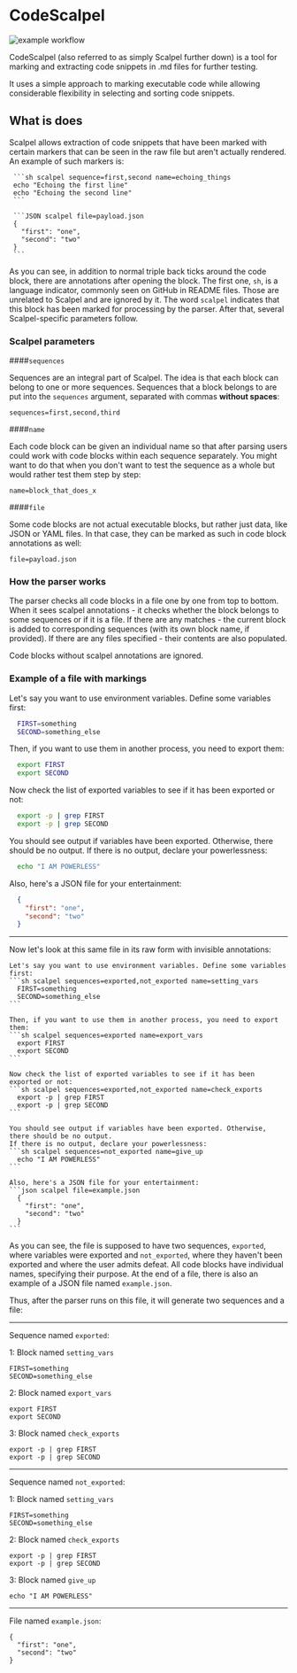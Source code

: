 # CodeScalpel

![example workflow](https://github.com/AliakseiKhomchanka/CodeScalpel/actions/workflows/python-run-tests.yml/badge.svg)

CodeScalpel (also referred to as simply Scalpel further down) is a tool for marking and extracting code snippets in .md files for further testing.

It uses a simple approach to marking executable code while allowing considerable flexibility in selecting and sorting code snippets.

## What is does

Scalpel allows extraction of code snippets that have been marked with certain markers that can be seen in the raw file but aren't actually rendered. 
An example of such markers is:
```
 ```sh scalpel sequence=first,second name=echoing_things
 echo "Echoing the first line"
 echo "Echoing the second line"
 ```
```
```
 ```JSON scalpel file=payload.json
 {
   "first": "one",
   "second": "two"
 }
 ```
```
As you can see, in addition to normal triple back ticks around the code block, there are annotations after opening the block. 
The first one, `sh`, is a language indicator, commonly seen on GitHub in README files. Those are unrelated to Scalpel and are ignored by it. 
The word `scalpel` indicates that this block has been marked for processing by the parser. 
After that, several Scalpel-specific parameters follow.

### Scalpel parameters

####`sequences`

Sequences are an integral part of Scalpel. The idea is that each block can belong to one or more sequences. 
Sequences that a block belongs to are put into the `sequences` argument, separated with commas **without spaces**:

`sequences=first,second,third`

####`name`

Each code block can be given an individual name so that after parsing users could work with code blocks within each sequence separately.
You might want to do that when you don't want to test the sequence as a whole but would rather test them step by step:

`name=block_that_does_x`

####`file`

Some code blocks are not actual executable blocks, but rather just data, like JSON or YAML files. 
In that case, they can be marked as such in code block annotations as well:

`file=payload.json` 


### How the parser works

The parser checks all code blocks in a file one by one from top to bottom.
When it sees scalpel annotations - it checks whether the block belongs to some sequences or if it is a file.
If there are any matches - the current block is added to corresponding sequences (with its own block name, if provided).
If there are any files specified - their contents are also populated.

Code blocks without scalpel annotations are ignored.

### Example of a file with markings

Let's say you want to use environment variables. Define some variables first:
```sh scalpel sequences=exported,not_exported name=setting_vars
  FIRST=something
  SECOND=something_else
```

Then, if you want to use them in another process, you need to export them:
```sh scalpel sequences=exported name=export_vars
  export FIRST
  export SECOND
```

Now check the list of exported variables to see if it has been exported or not:
```sh scalpel sequences=exported,not_exported name=check_exports
  export -p | grep FIRST
  export -p | grep SECOND
```

You should see output if variables have been exported. Otherwise, there should be no output.
If there is no output, declare your powerlessness:
```sh scalpel sequences=not_exported name=give_up
  echo "I AM POWERLESS"
```

Also, here's a JSON file for your entertainment:
```json file=example.json
  {
    "first": "one",
    "second": "two"
  }
```

---
Now let's look at this same file in its raw form with invisible annotations:

````
Let's say you want to use environment variables. Define some variables first:
```sh scalpel sequences=exported,not_exported name=setting_vars
  FIRST=something
  SECOND=something_else
```

Then, if you want to use them in another process, you need to export them:
```sh scalpel sequences=exported name=export_vars
  export FIRST
  export SECOND
```

Now check the list of exported variables to see if it has been exported or not:
```sh scalpel sequences=exported,not_exported name=check_exports
  export -p | grep FIRST
  export -p | grep SECOND
```

You should see output if variables have been exported. Otherwise, there should be no output.
If there is no output, declare your powerlessness:
```sh scalpel sequences=not_exported name=give_up
  echo "I AM POWERLESS"
```

Also, here's a JSON file for your entertainment:
```json scalpel file=example.json
  {
    "first": "one",
    "second": "two"
  }
```
````

As you can see, the file is supposed to have two sequences, `exported`, where variables were exported 
and `not_exported`, where they haven't been exported and where the user admits defeat. 
All code blocks have individual names, specifying their purpose.
At the end of a file, there is also an example of a JSON file named `example.json`. 

Thus, after the parser runs on this file, it will generate two sequences and a file:

---
Sequence named `exported`:

1: Block named `setting_vars`
```
FIRST=something
SECOND=something_else
```
2: Block named `export_vars`
```
export FIRST
export SECOND
```
3: Block named `check_exports`
```
export -p | grep FIRST
export -p | grep SECOND
```
---
Sequence named `not_exported`:

1: Block named `setting_vars`
```
FIRST=something
SECOND=something_else
```
2: Block named `check_exports`
```
export -p | grep FIRST
export -p | grep SECOND
```
3: Block named `give_up`
```
echo "I AM POWERLESS"
```
---
File named `example.json`:
```
{
  "first": "one",
  "second": "two"
}
```


